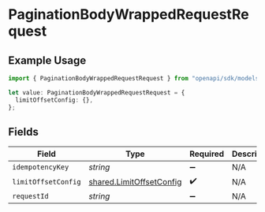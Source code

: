 # PaginationBodyWrappedRequestRequest

## Example Usage

```typescript
import { PaginationBodyWrappedRequestRequest } from "openapi/sdk/models/operations";

let value: PaginationBodyWrappedRequestRequest = {
  limitOffsetConfig: {},
};
```

## Fields

| Field                                                                       | Type                                                                        | Required                                                                    | Description                                                                 |
| --------------------------------------------------------------------------- | --------------------------------------------------------------------------- | --------------------------------------------------------------------------- | --------------------------------------------------------------------------- |
| `idempotencyKey`                                                            | *string*                                                                    | :heavy_minus_sign:                                                          | N/A                                                                         |
| `limitOffsetConfig`                                                         | [shared.LimitOffsetConfig](../../../sdk/models/shared/limitoffsetconfig.md) | :heavy_check_mark:                                                          | N/A                                                                         |
| `requestId`                                                                 | *string*                                                                    | :heavy_minus_sign:                                                          | N/A                                                                         |
